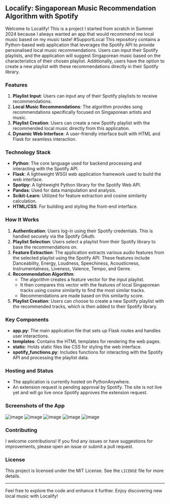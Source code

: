 ## Localify: Singaporean Music Recommendation Algorithm with Spotify

Welcome to Localify! This is a project I started from scratch in Summer 2024 because I always wanted an app that would recommend me local music based on my music taste! #SupportLocal
This repository contains a Python-based web application that leverages the Spotify API to provide personalised local music recommendations. Users can input their Spotify playlists, and the application will suggest Singaporean music based on the characteristics of their chosen playlist. Additionally, users have the option to create a new playlist with these recommendations directly in their Spotify library.

### Features

1. **Playlist Input**: Users can input any of their Spotify playlists to receive recommendations.
2. **Local Music Recommendations**: The algorithm provides song recommendations specifically focused on Singaporean artists and music.
3. **Playlist Creation**: Users can create a new Spotify playlist with the recommended local music directly from this application.
4. **Dynamic Web Interface**: A user-friendly interface built with HTML and Flask for seamless interaction.

### Technology Stack

- **Python**: The core language used for backend processing and interacting with the Spotify API.
- **Flask**: A lightweight WSGI web application framework used to build the web interface.
- **Spotipy**: A lightweight Python library for the Spotify Web API.
- **Pandas**: Used for data manipulation and analysis.
- **Scikit-Learn**: Utilized for feature extraction and cosine similarity calculation.
- **HTML/CSS**: For building and styling the front-end interface.

### How It Works

1. **Authentication**: Users log-in using their Spotify credentials. This is handled securely via the Spotify OAuth.
2. **Playlist Selection**: Users select a playlist from their Spotify library to base the recommendations on.
3. **Feature Extraction**: The application extracts various audio features from the selected playlist using the Spotify API. These features include Danceability, Energy, Loudness, Speechiness, Acousticness, Instrumentalness, Liveness, Valence, Tempo, and Genre.
4. **Recommendation Algorithm**: 
    - The algorithm creates a feature vector for the input playlist.
    - It then compares this vector with the features of local Singaporean tracks using cosine similarity to find the most similar tracks.
    - Recommendations are made based on this similarity score.
5. **Playlist Creation**: Users can choose to create a new Spotify playlist with the recommended tracks, which is then added to their Spotify library.

### Key Components

- **app.py**: The main application file that sets up Flask routes and handles user interactions.
- **templates**: Contains the HTML templates for rendering the web pages.
- **static**: Holds static files like CSS for styling the web interface.
- **spotify_functions.py**: Includes functions for interacting with the Spotify API and processing the playlist data.

### Hosting and Status
- The application is currently hosted on PythonAnywhere.
- An extension request is pending approval by Spotify. The site is not live yet and will go live once Spotify approves the extension request.

### Screenshots of the App
![image](https://github.com/jaylim2216/localify-spotify/assets/98379009/d330d9bc-25ca-4fcc-808d-e49d385c78d7)
![image](https://github.com/jaylim2216/localify-spotify/assets/98379009/7d82673a-6941-42dd-8a2b-d359057490d6)
![image](https://github.com/jaylim2216/localify-spotify/assets/98379009/20fe8b5c-13e3-4865-8d7f-41efeb9ad853)
![image](https://github.com/jaylim2216/localify-spotify/assets/98379009/c83352ff-0c9e-43c4-884f-fadddf8a0010)
![image](https://github.com/jaylim2216/localify-spotify/assets/98379009/ab9d5222-dd4c-43f6-84b2-c3d5b139218c)


### Contributing

I welcome contributions! If you find any issues or have suggestions for improvements, please open an issue or submit a pull request.

### License

This project is licensed under the MIT License. See the `LICENSE` file for more details.

---

Feel free to explore the code and enhance it further. Enjoy discovering new local music with Localify!
